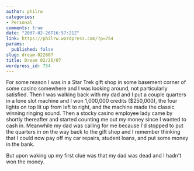 ```yaml
---
author: philrw
categories:
- Personal
comments: true
date: "2007-02-26T16:57:21Z"
link: https://philrw.wordpress.com/?p=754
params:
  published: false
slug: dream-022607
title: Dream 02/26/07
wordpress_id: 754
---
```


For some reason I was in a Star Trek gift shop in some basement corner of some casino somewhere and I was looking around, not particularly satisfied. Then I was walking back with my dad and I put a couple quarters in a lone slot machine and I won 1,000,000 credits ($250,000), the four lights on top lit up from left to right, and the machine made the classic winning ringing sound. Then a stocky casino employee lady came by shortly thereafter and started counting me out my money since I wanted to cash in. Meanwhile my dad was calling for me because I'd stopped to put the quarters in on the way back to the gift shop and I remember thinking that I could now pay off my car repairs, student loans, and put some money in the bank.

But upon waking up my first clue was that my dad was dead and I hadn't won the money.
